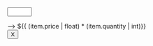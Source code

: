 
          
<!-- Adding quantity processing   -->
  <form action="{{ url_for('views.checkout') }}" method="POST" id="updateForm_{{ item.name }}">
    <input type="number" name="quantity" value="{{ item.quantity }}" min="1" max="25" class="update-input" onchange="updateCartQuantity(this.form, '{{ item.name }}', this.value)">
  </form> -->
  <td>${{ (item.price | float) * (item.quantity | int)}}</td>
  <form action="{{ url_for('views.delete_from_cart', product_id=item.name) }}" method="POST">
    <input type="submit" value="X" id="delete-btn" >
  </form>
